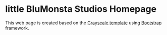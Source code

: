 # little BluMonsta Studios Homepage

This web page is created based on the [Grayscale template](https://startbootstrap.com/template-overviews/grayscale/) using [Bootstrap](http://getbootstrap.com/) framework.
